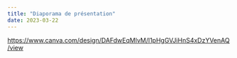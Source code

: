 ```yaml
---
title: "Diaporama de présentation"
date: 2023-03-22
---
```

https://www.canva.com/design/DAFdwEqMlvM/l1pHgGVJiHnS4xDzYVenAQ/view
